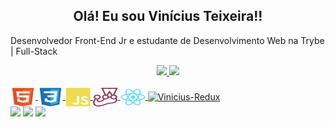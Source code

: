 <div align="center">
  <h2> Olá! Eu sou Vinícius Teixeira!! </h2>
  </div>
  
  <div>
  <p>
  Desenvolvedor Front-End Jr e estudante de Desenvolvimento Web na Trybe | Full-Stack
  </p>
  </div>
  
  <div align="center">
    <a href="https://github.com/tex008">
    <img height="130em" src="https://github-readme-stats.vercel.app/api?username=tex008&show_icons=true&theme=dracula&include_all_commits=true&count_private=true"/>
    <img height="130em" src="https://github-readme-stats.vercel.app/api/top-langs/?username=tex008&layout=compact&langs_count=7&theme=dracula"/>
      <!-- <img heigh height="130em" src="https://github-readme-streak-stats.herokuapp.com/?user=tex008&theme=dark&fire=2FC18C&ring=2FC18C&background=1A1D21&currStreakLabel=2FC18C"/> -->
  </div>
  
  <div style="display: inline_block"><br>
      <img align="center" alt="Vinicius-HTML" height="30" width="40" src="https://raw.githubusercontent.com/devicons/devicon/master/icons/html5/html5-original.svg">
    <img align="center" alt="Vinicius-CSS" height="30" width="40" src="https://raw.githubusercontent.com/devicons/devicon/master/icons/css3/css3-original.svg">
    <img align="center" alt="Vinicius-Js" height="30" width="40" src="https://raw.githubusercontent.com/devicons/devicon/master/icons/javascript/javascript-plain.svg">
     <img align="center" alt="Vinicius-Js" height="30" width="40" src="https://github.com/devicons/devicon/blob/master/icons/jest/jest-plain.svg">
    <img align="center" alt="Vinicius-React" height="30" width="40" src="https://raw.githubusercontent.com/devicons/devicon/master/icons/react/react-original.svg">
     <img align="center" alt="Vinicius-Redux" height="30" width="40" src="https://raw.githubusercontent.com/reduxjs/redux/master/logo/logo.png">
  </div>
   
  <div> 
    <a href="https://www.instagram.com/vteixeira008/" target="_blank"><img src="https://img.shields.io/badge/-Instagram-%23E4405F?style=for-the-badge&logo=instagram&logoColor=white" target="_blank"></a>
     <a href="https://www.linkedin.com/in/vinicius-teixeira-f/" target="_blank"><img src="https://img.shields.io/badge/-LinkedIn-%230077B5?style=for-the-badge&logo=linkedin&logoColor=white" target="_blank"></a> 
    <a href="https://www.linkedin.com/in/vinicius-teixeira-f/" target="_blank"><img src="https://img.shields.io/badge/my_portfolio-000?style=for-the-badge&logo=ko-fi&logoColor=white" target="_blank"></a>
  
   
  </div>